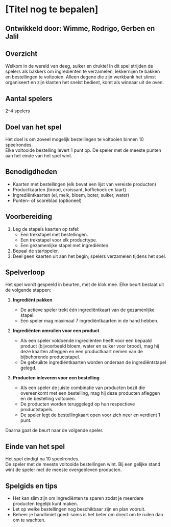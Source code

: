 # [Titel nog te bepalen]

## Ontwikkeld door: Wimme, Rodrigo, Gerben en Jalil  

## Overzicht
Welkom in de wereld van deeg, suiker en drukte! In dit spel strijden de spelers als bakkers om ingrediënten te verzamelen, lekkernijen te bakken en bestellingen te voltooien. Alleen degene die zijn werkbank het slimst organiseert en zijn klanten het snelst bedient, komt als winnaar uit de oven.

## Aantal spelers
2–4 spelers

## Doel van het spel
Het doel is om zoveel mogelijk bestellingen te voltooien binnen 10 speelrondes.  
Elke voltooide bestelling levert 1 punt op. De speler met de meeste punten aan het einde van het spel wint.

## Benodigdheden
- Kaarten met bestellingen (elk bevat een lijst van vereiste producten)  
- Productkaarten (brood, croissant, koffiekoek en taart)  
- Ingrediëntkaarten (ei, melk, bloem, boter, suiker, water)  
- Punten- of scoreblad (optioneel)

## Voorbereiding
1. Leg de stapels kaarten op tafel:  
   - Een trekstapel met bestellingen.  
   - Een trekstapel voor elk producttype.  
   - Een gezamenlijke stapel met ingrediënten.  
2. Bepaal de startspeler.  
3. Deel geen kaarten uit aan het begin; spelers verzamelen tijdens het spel.

## Spelverloop
Het spel wordt gespeeld in beurten, met de klok mee. Elke beurt bestaat uit de volgende stappen:

1. **Ingrediënt pakken**  
   - De actieve speler trekt één ingrediëntkaart van de gezamenlijke stapel.  
   - Een speler mag maximaal 7 ingrediëntkaarten in de hand hebben.  

2. **Ingrediënten omruilen voor een product**  
   - Als een speler voldoende ingrediënten heeft voor een bepaald product (bijvoorbeeld bloem, water en suiker voor brood), mag hij deze kaarten afleggen en een productkaart nemen van de bijbehorende productstapel.  
   - De gebruikte ingrediëntkaarten worden onderaan de ingrediëntstapel gelegd.  

3. **Producten inleveren voor een bestelling**  
   - Als een speler de juiste combinatie van producten bezit die overeenkomt met een bestelling, mag hij deze producten afleggen en de bestelling voltooien.  
   - De producten worden teruggelegd op hun respectieve productstapels.  
   - De speler legt de bestellingkaart open voor zich neer en verdient 1 punt.  

Daarna gaat de beurt naar de volgende speler.

## Einde van het spel
Het spel eindigt na 10 speelrondes.  
De speler met de meeste voltooide bestellingen wint. Bij een gelijke stand wint de speler met de meeste overgebleven producten.

## Spelgids en tips
- Het kan slim zijn om ingrediënten te sparen zodat je meerdere producten tegelijk kunt maken.  
- Let op welke bestellingen nog beschikbaar zijn en plan vooruit.  
- Beheer je handlimiet goed: soms is het beter om direct om te ruilen dan om te wachten.  

